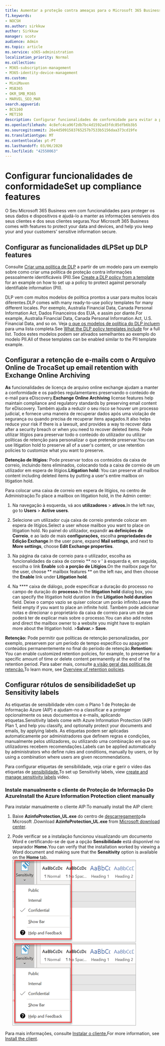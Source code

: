 ```yaml
---
title: Aumentar a proteção contra ameaças para o Microsoft 365 Business
f1.keywords:
- NOCSH
ms.author: sirkkuw
author: Sirkkuw
manager: scotv
audience: Admin
ms.topic: article
ms.service: o365-administration
localization_priority: Normal
ms.collection:
- M365-subscription-management
- M365-identity-device-management
ms.custom:
- MiniMaven
- MSB365
- OKR_SMB_M365
- MARVEL_SEO_MAR
search.appverid:
- BCS160
- MET150
description: Configurar funcionalidades de conformidade para evitar a perda de dados e ajudar a manter as informações sensíveis dos seus clientes e dos seus clientes seguras.
ms.openlocfilehash: 4c8efc4ca96f2db7bc4d1592ad3fdc85dfb6b3b5
ms.sourcegitcommit: 26e4d5091583765257b7533b5156daa373cd19fe
ms.translationtype: MT
ms.contentlocale: pt-PT
ms.lasthandoff: 03/06/2020
ms.locfileid: "42550063"
---
```

# <a name="set-up-compliance-features"></a><span data-ttu-id="b0059-103">Configurar funcionalidades de conformidade</span><span class="sxs-lookup"><span data-stu-id="b0059-103">Set up compliance features</span></span>

<span data-ttu-id="b0059-104">O Seu Microsoft 365 Business vem com funcionalidades para proteger os seus dados e dispositivos e ajudá-lo a manter as informações sensíveis dos seus clientes e dos seus clientes seguras.</span><span class="sxs-lookup"><span data-stu-id="b0059-104">Your Microsoft 365 Business comes with features to protect your data and devices, and help you keep your and your customers' sensitive information secure.</span></span>

## <a name="set-up-dlp-features"></a><span data-ttu-id="b0059-105">Configurar as funcionalidades dLP</span><span class="sxs-lookup"><span data-stu-id="b0059-105">Set up DLP features</span></span>

<span data-ttu-id="b0059-106">Consulte [Criar uma política de DLP](https://support.office.com/article/59414438-99f5-488b-975c-5023f2254369) a partir de um modelo para um exemplo sobre como criar uma política de proteção contra informações pessoalmente identificáveis (PII).</span><span class="sxs-lookup"><span data-stu-id="b0059-106">See [Create a DLP policy from a template](https://support.office.com/article/59414438-99f5-488b-975c-5023f2254369) for an example on how to set up a policy to protect against personally identifiable information (PII).</span></span> 
  
<span data-ttu-id="b0059-107">DLP vem com muitos modelos de política prontos a usar para muitos locais diferentes.</span><span class="sxs-lookup"><span data-stu-id="b0059-107">DLP comes with many ready-to-use policy templates for many different locales.</span></span> <span data-ttu-id="b0059-108">Por exemplo, Australia Financial Data, Canada Personal Information Act, Dados Financeiros dos EUA, e assim por diante.</span><span class="sxs-lookup"><span data-stu-id="b0059-108">For example, Australia Financial Data, Canada Personal Information Act, U.S. Financial Data, and so on.</span></span> <span data-ttu-id="b0059-109">Veja [o que os modelos de política do DLP incluem](https://support.office.com/article/c2e588d3-8f4f-4937-a286-8c399f28953a) para uma lista completa.</span><span class="sxs-lookup"><span data-stu-id="b0059-109">See [What the DLP policy templates include](https://support.office.com/article/c2e588d3-8f4f-4937-a286-8c399f28953a) for a full list.</span></span> <span data-ttu-id="b0059-110">Todos estes modelos podem ser ativados semelhantes ao exemplo do modelo PII.</span><span class="sxs-lookup"><span data-stu-id="b0059-110">All of these templates can be enabled similar to the PII template example.</span></span> 
  
## <a name="set-up-email-retention-with-exchange-online-archiving"></a><span data-ttu-id="b0059-111">Configurar a retenção de e-mails com o Arquivo Online de Troca</span><span class="sxs-lookup"><span data-stu-id="b0059-111">Set up email retention with Exchange Online Archiving</span></span>

 <span data-ttu-id="b0059-112">**As** funcionalidades de licença de arquivo online exchange ajudam a manter a conformidade e os padrões regulamentares preservando o conteúdo de e-mail para eDiscovery.</span><span class="sxs-lookup"><span data-stu-id="b0059-112">**Exchange Online Archiving** license features help maintain compliance and regulatory standards by preserving email content for eDiscovery.</span></span> <span data-ttu-id="b0059-113">Também ajuda a reduzir o seu risco se houver um processo judicial, e fornece uma maneira de recuperar dados após uma violação de segurança ou quando precisa de recuperar itens apagados.</span><span class="sxs-lookup"><span data-stu-id="b0059-113">It also helps reduce your risk if there is a lawsuit, and provides a way to recover data after a security breach or when you need to recover deleted items.</span></span> <span data-ttu-id="b0059-114">Pode utilizar litígios para preservar todo o conteúdo do utilizador ou utilizar políticas de retenção para personalizar o que pretende preservar.</span><span class="sxs-lookup"><span data-stu-id="b0059-114">You can use litigation hold to preserve all of a user's content, or use retention policies to customize what you want to preserve.</span></span>
  
<span data-ttu-id="b0059-115">**Detenção de litígios:** Pode preservar todos os conteúdos da caixa de correio, incluindo itens eliminados, colocando toda a caixa de correio de um utilizador em espera de litígios.</span><span class="sxs-lookup"><span data-stu-id="b0059-115">**Litigation hold:** You can preserve all mailbox content including deleted items by putting a user's entire mailbox on litigation hold.</span></span> 
    
<span data-ttu-id="b0059-116">Para colocar uma caixa de correio em espera de litígios, no centro de Administração:</span><span class="sxs-lookup"><span data-stu-id="b0059-116">To place a mailbox on litigation hold, in the Admin center:</span></span>
    
1. <span data-ttu-id="b0059-117">Na navegação à esquerda, vá aos **utilizadores** \> **ativos.**</span><span class="sxs-lookup"><span data-stu-id="b0059-117">In the left nav, go to **Users** \> **Active users**.</span></span>
    
2. <span data-ttu-id="b0059-118">Selecione um utilizador cuja caixa de correio pretende colocar em espera de litígios.</span><span class="sxs-lookup"><span data-stu-id="b0059-118">Select a user whose mailbox you want to place on litigation hold.</span></span> <span data-ttu-id="b0059-119">No painel do utilizador, expandir **as definições de Correio**, e ao lado de mais **configurações,** escolha **propriedades de Edição Exchange**.</span><span class="sxs-lookup"><span data-stu-id="b0059-119">In the user pane, expand **Mail settings**, and next to **More settings**, choose **Edit Exchange properties**.</span></span>
    
3. <span data-ttu-id="b0059-120">Na página da caixa de correio para o utilizador, escolha as funcionalidades da caixa de correio \*\* no v ' à esquerda e, em seguida, escolha o link **Enable** sob **a porção de Litígios**.</span><span class="sxs-lookup"><span data-stu-id="b0059-120">On the mailbox page for the user, choose \*\* mailbox features \*\* on the left nav, and then choose the **Enable** link under **Litigation hold**.</span></span>
    
4. <span data-ttu-id="b0059-121">Na \*\*\*\* caixa de diálogo, pode especificar a duração do processo no campo de duração do **processo.**</span><span class="sxs-lookup"><span data-stu-id="b0059-121">In the **litigation hold** dialog box, you can specify the litigation hold duration in the **Litigation hold duration** field.</span></span> <span data-ttu-id="b0059-122">Deixe o campo vazio se quiser colocar um porão infinito.</span><span class="sxs-lookup"><span data-stu-id="b0059-122">Leave the field empty if you want to place an infinite hold.</span></span> <span data-ttu-id="b0059-123">Também pode adicionar notas e direcionar o proprietário da caixa de correio para um site que poderá ter de explicar mais sobre o processo.</span><span class="sxs-lookup"><span data-stu-id="b0059-123">You can also add notes and direct the mailbox owner to a website you might have to explain more about the litigation hold.</span></span> <span data-ttu-id="b0059-124">\>**Salvar.**</span><span class="sxs-lookup"><span data-stu-id="b0059-124">\> **Save**.</span></span>
    
<span data-ttu-id="b0059-125">**Retenção:** Pode permitir que políticas de retenção personalizadas, por exemplo, preservem por um período de tempo específico ou apaguem conteúdos permanentemente no final do período de retenção.</span><span class="sxs-lookup"><span data-stu-id="b0059-125">**Retention:** You can enable customized retention policies, for example, to preserve for a specific amount of time or delete content permanently at the end of the retention period.</span></span> <span data-ttu-id="b0059-126">Para saber mais, consulte [a visão geral das políticas de retenção.](https://support.office.com/article/5e377752-700d-4870-9b6d-12bfc12d2423)</span><span class="sxs-lookup"><span data-stu-id="b0059-126">To learn more, see [Overview of retention policies](https://support.office.com/article/5e377752-700d-4870-9b6d-12bfc12d2423).</span></span>

## <a name="set-up-sensitivity-labels"></a><span data-ttu-id="b0059-127">Configurar rótulos de sensibilidade</span><span class="sxs-lookup"><span data-stu-id="b0059-127">Set up Sensitivity labels</span></span>

<span data-ttu-id="b0059-128">As etiquetas de sensibilidade vêm com o Plano 1 de Proteção de Informação Azure (AIP) e ajudam-no a classificar e a proteger opcionalmente os seus documentos e e-mails, aplicando etiquetas.</span><span class="sxs-lookup"><span data-stu-id="b0059-128">Sensitivity labels come with Azure Information Protection (AIP) Plan 1, and help you classify, and optionally protect your documents and emails, by applying labels.</span></span> <span data-ttu-id="b0059-129">As etiquetas podem ser aplicadas automaticamente por administradores que definem regras e condições, manualmente pelos utilizadores, ou utilizando uma combinação em que os utilizadores recebem recomendações.</span><span class="sxs-lookup"><span data-stu-id="b0059-129">Labels can be applied automatically by administrators who define rules and conditions, manually by users, or by using a combination where users are given recommendations.</span></span>

<span data-ttu-id="b0059-130">Para configurar etiquetas de sensibilidade, veja criar e gerir o vídeo das etiquetas de [sensibilidade.](https://support.office.com/article/2fb96b54-7dd2-4f0c-ac8d-170790d4b8b9)</span><span class="sxs-lookup"><span data-stu-id="b0059-130">To set up Sensitivity labels, view [create and manage sensitivity labels](https://support.office.com/article/2fb96b54-7dd2-4f0c-ac8d-170790d4b8b9) video.</span></span>



### <a name="install-the-azure-information-protection-client-manually"></a><span data-ttu-id="b0059-131">Instale manualmente o cliente de Proteção de Informação Do Azure</span><span class="sxs-lookup"><span data-stu-id="b0059-131">Install the Azure Information Protection client manually</span></span>

<span data-ttu-id="b0059-132">Para instalar manualmente o cliente AIP:</span><span class="sxs-lookup"><span data-stu-id="b0059-132">To manually install the AIP client:</span></span>

1. <span data-ttu-id="b0059-133">Baixe **AzinfoProtection_UL.exe** do centro de [descarregamento](https://www.microsoft.com/download/details.aspx?id=53018)da Microsoft .</span><span class="sxs-lookup"><span data-stu-id="b0059-133">Download **AzinfoProtection_UL.exe** from [Microsoft download center](https://www.microsoft.com/download/details.aspx?id=53018).</span></span>
 
2. <span data-ttu-id="b0059-134">Pode verificar se a instalação funcionou visualizando um documento Word e certificando-se de que a opção **Sensibilidade** está disponível no separador **Home.**</span><span class="sxs-lookup"><span data-stu-id="b0059-134">You can verify that the installation worked by viewing a Word document and making sure that the **Sensitivity** option is available on the **Home** tab.</span></span>
<br/><span data-ttu-id="b0059-135">![A questão da proteção cai num documento word.](../media/word-sensitivity.png)</span><span class="sxs-lookup"><span data-stu-id="b0059-135">![Protection tab drop-down in a Word document.](../media/word-sensitivity.png)</span></span>

<span data-ttu-id="b0059-136">Para mais informações, consulte [Instalar o cliente.](https://docs.microsoft.com/azure/information-protection/infoprotect-tutorial-step3)</span><span class="sxs-lookup"><span data-stu-id="b0059-136">For more information, see [Install the client](https://docs.microsoft.com/azure/information-protection/infoprotect-tutorial-step3).</span></span>
